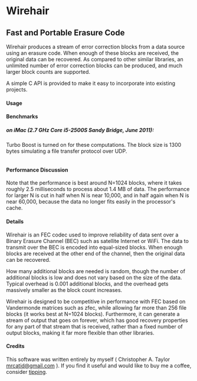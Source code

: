 # Wirehair
## Fast and Portable Erasure Code

Wirehair produces a stream of error correction blocks from a data source
using an erasure code.  When enough of these blocks are received,
the original data can be recovered.  As compared to other similar
libraries, an unlimited number of error correction blocks can be produced,
and much larger block counts are supported.

A simple C API is provided to make it easy to incorporate into existing
projects.


#### Usage




#### Benchmarks

##### on iMac (2.7 GHz Core i5-2500S Sandy Bridge, June 2011):

Turbo Boost is turned on for these computations.  The block size is 1300 bytes
simulating a file transfer protocol over UDP.

~~~
~~~


#### Performance Discussion

Note that the performance is best around N=1024 blocks, where it takes roughly
2.5 milliseconds to process about 1.4 MB of data.  The performance for larger N
is cut in half when N is near 10,000, and in half again when N is near 60,000,
because the data no longer fits easily in the processor's cache.


#### Details

Wirehair is an FEC codec used to improve reliability of data sent
over a Binary Erasure Channel (BEC) such as satellite Internet or WiFi.
The data to transmit over the BEC is encoded into equal-sized blocks.
When enough blocks are received at the other end of the channel, then
the original data can be recovered.

How many additional blocks are needed is random, though the number
of additional blocks is low and does not vary based on the size of the
data.  Typical overhead is 0.001 additional blocks, and the overhead
gets massively smaller as the block count increases.

Wirehair is designed to be competitive in performance with FEC based
on Vandermonde matrices such as zfec, while allowing far more than
256 file blocks (it works best at N=1024 blocks).  Furthermore, it
can generate a stream of output that goes on forever, which has good
recovery properties for any part of that stream that is received,
rather than a fixed number of output blocks, making it far more
flexible than other libraries.


#### Credits

This software was written entirely by myself ( Christopher A. Taylor <mrcatid@gmail.com> ).  If you
find it useful and would like to buy me a coffee, consider [tipping](https://www.gittip.com/catid/).

